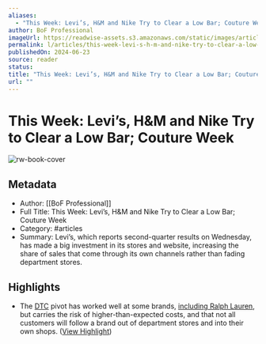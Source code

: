 ```yaml
---
aliases:
  - "This Week: Levi’s, H&M and Nike Try to Clear a Low Bar; Couture Week"
author: BoF Professional
imageUrl: https://readwise-assets.s3.amazonaws.com/static/images/article3.5c705a01b476.png
permalink: l/articles/this-week-levi-s-h-m-and-nike-try-to-clear-a-low-bar-couture-week
publishedOn: 2024-06-23
source: reader
status: 
title: "This Week: Levi’s, H&M and Nike Try to Clear a Low Bar; Couture Week"
url: ""
---
```

# This Week: Levi’s, H&M and Nike Try to Clear a Low Bar; Couture Week

![rw-book-cover](https://readwise-assets.s3.amazonaws.com/static/images/article3.5c705a01b476.png)

## Metadata

- Author: [[BoF Professional]]
- Full Title: This Week: Levi’s, H&M and Nike Try to Clear a Low Bar; Couture Week
- Category: #articles
- Summary: Levi’s, which reports second-quarter results on Wednesday, has made a big investment in its stores and website, increasing the share of sales that come through its own channels rather than fading department stores.

## Highlights

- The [DTC](https://clicks.businessoffashion.com/f/a/bRZEsgLbwdwSMIUdUririA~~/AAAHagA~/RgRoWqRoP0SvaHR0cHM6Ly93d3cuYnVzaW5lc3NvZmZhc2hpb24uY29tL3RvcGljcy9kaXJlY3QtdG8tY29uc3VtZXIvP3V0bV9zb3VyY2U9bmV3c2xldHRlcl9wcm9mZXNzaW9uYWxfd2Vla2FoZWFkJnV0bV9tZWRpdW09ZW1haWwmdXRtX2NhbXBhaWduPVRoZV9XZWVrX0FoZWFkXzIzMDYyNCZ1dG1fY29udGVudD1pbnRyb1cFc3BjZXVCCmZ0aB94ZnUNYIdSHmFsZXNzYW5kcm9kZXNhbnRpc0BuZWJ1bGFiLmNvbVgEAAAAJA~~) pivot has worked well at some brands, [including Ralph Lauren](https://clicks.businessoffashion.com/f/a/EwyftQ7diEbVci7wiQ7drw~~/AAAHagA~/RgRoWqRoP0TnaHR0cHM6Ly93d3cuYnVzaW5lc3NvZmZhc2hpb24uY29tL2FydGljbGVzL2x1eHVyeS9yYWxwaC1sYXVyZW4tdGFrZXMtYS12aWN0b3J5LWxhcC13b21lbnN3ZWFyLW5ldy15b3JrLWZhc2hpb24tc2hvdy8_dXRtX3NvdXJjZT1uZXdzbGV0dGVyX3Byb2Zlc3Npb25hbF93ZWVrYWhlYWQmdXRtX21lZGl1bT1lbWFpbCZ1dG1fY2FtcGFpZ249VGhlX1dlZWtfQWhlYWRfMjMwNjI0JnV0bV9jb250ZW50PWludHJvVwVzcGNldUIKZnRoH3hmdQ1gh1IeYWxlc3NhbmRyb2Rlc2FudGlzQG5lYnVsYWIuY29tWAQAAAAk), but carries the risk of higher-than-expected costs, and that not all customers will follow a brand out of department stores and into their own shops. ([View Highlight](https://read.readwise.io/read/01j14skbk1sbfq6377mgz1jr9x))
